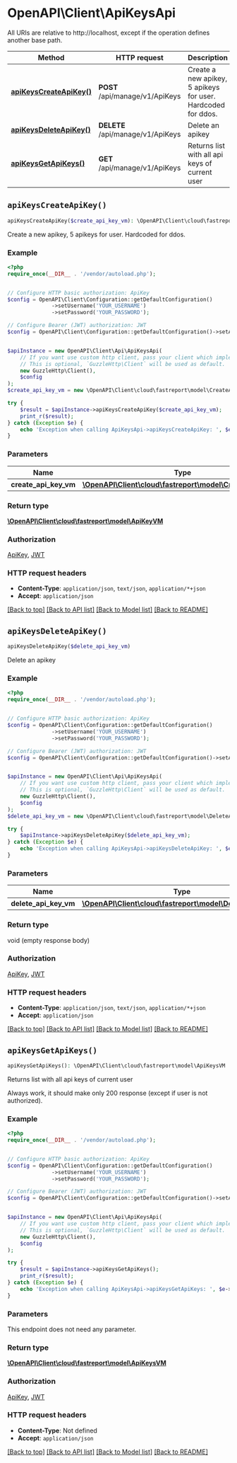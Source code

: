 # OpenAPI\Client\ApiKeysApi

All URIs are relative to http://localhost, except if the operation defines another base path.

| Method | HTTP request | Description |
| ------------- | ------------- | ------------- |
| [**apiKeysCreateApiKey()**](ApiKeysApi.md#apiKeysCreateApiKey) | **POST** /api/manage/v1/ApiKeys | Create a new apikey, 5 apikeys for user. Hardcoded for ddos. |
| [**apiKeysDeleteApiKey()**](ApiKeysApi.md#apiKeysDeleteApiKey) | **DELETE** /api/manage/v1/ApiKeys | Delete an apikey |
| [**apiKeysGetApiKeys()**](ApiKeysApi.md#apiKeysGetApiKeys) | **GET** /api/manage/v1/ApiKeys | Returns list with all api keys of current user |


## `apiKeysCreateApiKey()`

```php
apiKeysCreateApiKey($create_api_key_vm): \OpenAPI\Client\cloud\fastreport\model\ApiKeyVM
```

Create a new apikey, 5 apikeys for user. Hardcoded for ddos.

### Example

```php
<?php
require_once(__DIR__ . '/vendor/autoload.php');


// Configure HTTP basic authorization: ApiKey
$config = OpenAPI\Client\Configuration::getDefaultConfiguration()
              ->setUsername('YOUR_USERNAME')
              ->setPassword('YOUR_PASSWORD');

// Configure Bearer (JWT) authorization: JWT
$config = OpenAPI\Client\Configuration::getDefaultConfiguration()->setAccessToken('YOUR_ACCESS_TOKEN');


$apiInstance = new OpenAPI\Client\Api\ApiKeysApi(
    // If you want use custom http client, pass your client which implements `GuzzleHttp\ClientInterface`.
    // This is optional, `GuzzleHttp\Client` will be used as default.
    new GuzzleHttp\Client(),
    $config
);
$create_api_key_vm = new \OpenAPI\Client\cloud\fastreport\model\CreateApiKeyVM(); // \OpenAPI\Client\cloud\fastreport\model\CreateApiKeyVM

try {
    $result = $apiInstance->apiKeysCreateApiKey($create_api_key_vm);
    print_r($result);
} catch (Exception $e) {
    echo 'Exception when calling ApiKeysApi->apiKeysCreateApiKey: ', $e->getMessage(), PHP_EOL;
}
```

### Parameters

| Name | Type | Description  | Notes |
| ------------- | ------------- | ------------- | ------------- |
| **create_api_key_vm** | [**\OpenAPI\Client\cloud\fastreport\model\CreateApiKeyVM**](../Model/CreateApiKeyVM.md)|  | |

### Return type

[**\OpenAPI\Client\cloud\fastreport\model\ApiKeyVM**](../Model/ApiKeyVM.md)

### Authorization

[ApiKey](../../README.md#ApiKey), [JWT](../../README.md#JWT)

### HTTP request headers

- **Content-Type**: `application/json`, `text/json`, `application/*+json`
- **Accept**: `application/json`

[[Back to top]](#) [[Back to API list]](../../README.md#endpoints)
[[Back to Model list]](../../README.md#models)
[[Back to README]](../../README.md)

## `apiKeysDeleteApiKey()`

```php
apiKeysDeleteApiKey($delete_api_key_vm)
```

Delete an apikey

### Example

```php
<?php
require_once(__DIR__ . '/vendor/autoload.php');


// Configure HTTP basic authorization: ApiKey
$config = OpenAPI\Client\Configuration::getDefaultConfiguration()
              ->setUsername('YOUR_USERNAME')
              ->setPassword('YOUR_PASSWORD');

// Configure Bearer (JWT) authorization: JWT
$config = OpenAPI\Client\Configuration::getDefaultConfiguration()->setAccessToken('YOUR_ACCESS_TOKEN');


$apiInstance = new OpenAPI\Client\Api\ApiKeysApi(
    // If you want use custom http client, pass your client which implements `GuzzleHttp\ClientInterface`.
    // This is optional, `GuzzleHttp\Client` will be used as default.
    new GuzzleHttp\Client(),
    $config
);
$delete_api_key_vm = new \OpenAPI\Client\cloud\fastreport\model\DeleteApiKeyVM(); // \OpenAPI\Client\cloud\fastreport\model\DeleteApiKeyVM

try {
    $apiInstance->apiKeysDeleteApiKey($delete_api_key_vm);
} catch (Exception $e) {
    echo 'Exception when calling ApiKeysApi->apiKeysDeleteApiKey: ', $e->getMessage(), PHP_EOL;
}
```

### Parameters

| Name | Type | Description  | Notes |
| ------------- | ------------- | ------------- | ------------- |
| **delete_api_key_vm** | [**\OpenAPI\Client\cloud\fastreport\model\DeleteApiKeyVM**](../Model/DeleteApiKeyVM.md)|  | |

### Return type

void (empty response body)

### Authorization

[ApiKey](../../README.md#ApiKey), [JWT](../../README.md#JWT)

### HTTP request headers

- **Content-Type**: `application/json`, `text/json`, `application/*+json`
- **Accept**: `application/json`

[[Back to top]](#) [[Back to API list]](../../README.md#endpoints)
[[Back to Model list]](../../README.md#models)
[[Back to README]](../../README.md)

## `apiKeysGetApiKeys()`

```php
apiKeysGetApiKeys(): \OpenAPI\Client\cloud\fastreport\model\ApiKeysVM
```

Returns list with all api keys of current user

Always work, it should make only 200 response (except if user is not authorized).

### Example

```php
<?php
require_once(__DIR__ . '/vendor/autoload.php');


// Configure HTTP basic authorization: ApiKey
$config = OpenAPI\Client\Configuration::getDefaultConfiguration()
              ->setUsername('YOUR_USERNAME')
              ->setPassword('YOUR_PASSWORD');

// Configure Bearer (JWT) authorization: JWT
$config = OpenAPI\Client\Configuration::getDefaultConfiguration()->setAccessToken('YOUR_ACCESS_TOKEN');


$apiInstance = new OpenAPI\Client\Api\ApiKeysApi(
    // If you want use custom http client, pass your client which implements `GuzzleHttp\ClientInterface`.
    // This is optional, `GuzzleHttp\Client` will be used as default.
    new GuzzleHttp\Client(),
    $config
);

try {
    $result = $apiInstance->apiKeysGetApiKeys();
    print_r($result);
} catch (Exception $e) {
    echo 'Exception when calling ApiKeysApi->apiKeysGetApiKeys: ', $e->getMessage(), PHP_EOL;
}
```

### Parameters

This endpoint does not need any parameter.

### Return type

[**\OpenAPI\Client\cloud\fastreport\model\ApiKeysVM**](../Model/ApiKeysVM.md)

### Authorization

[ApiKey](../../README.md#ApiKey), [JWT](../../README.md#JWT)

### HTTP request headers

- **Content-Type**: Not defined
- **Accept**: `application/json`

[[Back to top]](#) [[Back to API list]](../../README.md#endpoints)
[[Back to Model list]](../../README.md#models)
[[Back to README]](../../README.md)
